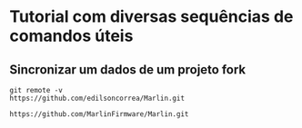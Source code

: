 # Tutorial com diversas sequências de comandos úteis

## Sincronizar um dados de um projeto fork

````
git remote -v
https://github.com/edilsoncorrea/Marlin.git

https://github.com/MarlinFirmware/Marlin.git

````
